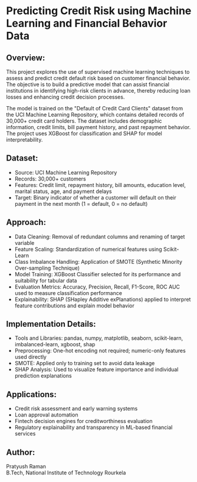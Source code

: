 Predicting Credit Risk using Machine Learning and Financial Behavior Data
=========================================================================

Overview:
---------
This project explores the use of supervised machine learning techniques to assess and predict credit default risk based 
on customer financial behavior. The objective is to build a predictive model that can assist financial institutions 
in identifying high-risk clients in advance, thereby reducing loan losses and enhancing credit decision processes.

The model is trained on the "Default of Credit Card Clients" dataset from the UCI Machine Learning Repository, which 
contains detailed records of 30,000+ credit card holders. The dataset includes demographic information, credit limits, 
bill payment history, and past repayment behavior. The project uses XGBoost for classification and SHAP for model 
interpretability.

Dataset:
--------
- Source: UCI Machine Learning Repository
- Records: 30,000+ customers
- Features: Credit limit, repayment history, bill amounts, education level, marital status, age, and payment delays
- Target: Binary indicator of whether a customer will default on their payment in the next month (1 = default, 0 = no default)

Approach:
---------
- Data Cleaning: Removal of redundant columns and renaming of target variable
- Feature Scaling: Standardization of numerical features using Scikit-Learn
- Class Imbalance Handling: Application of SMOTE (Synthetic Minority Over-sampling Technique)
- Model Training: XGBoost Classifier selected for its performance and suitability for tabular data
- Evaluation Metrics: Accuracy, Precision, Recall, F1-Score, ROC AUC used to measure classification performance
- Explainability: SHAP (SHapley Additive exPlanations) applied to interpret feature contributions and explain model behavior

Implementation Details:
-----------------------
- Tools and Libraries: pandas, numpy, matplotlib, seaborn, scikit-learn, imbalanced-learn, xgboost, shap
- Preprocessing: One-hot encoding not required; numeric-only features used directly
- SMOTE: Applied only to training set to avoid data leakage
- SHAP Analysis: Used to visualize feature importance and individual prediction explanations

Applications:
-------------
- Credit risk assessment and early warning systems
- Loan approval automation
- Fintech decision engines for creditworthiness evaluation
- Regulatory explainability and transparency in ML-based financial services

Author:
-------
Pratyush Raman  
B.Tech, National Institute of Technology Rourkela  

